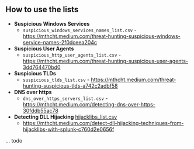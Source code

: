 ## How to use the lists

- **Suspicious Windows Services**
  - `suspicious_windows_services_names_list.csv`  - https://mthcht.medium.com/threat-hunting-suspicious-windows-service-names-2f0dceea204c
- **Suspicious User Agents**
  - `suspicious_http_user_agents_list.csv` - https://mthcht.medium.com/threat-hunting-suspicious-user-agents-3dd764470bd0
- **Suspicious TLDs**
  - `suspicious_tlds_list.csv` - https://mthcht.medium.com/threat-hunting-suspicious-tlds-a742c2adbf58
- **DNS over https**
  - `dns_over_https_servers_list.csv` - https://mthcht.medium.com/detecting-dns-over-https-30fddb55ac78
- **Detecting DLL Hijacking** [hijacklibs_list.csv](https://github.com/mthcht/awesome-lists/blob/main/Hijacklibs/hijacklibs_list.csv)
  - https://mthcht.medium.com/detect-dll-hijacking-techniques-from-hijacklibs-with-splunk-c760d2e0656f


... todo
